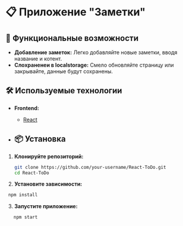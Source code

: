 # 📋 Приложение "Заметки"

## 🚀 Функциональные возможности

- **Добавление заметок:** Легко добавляйте новые заметки, вводя название и котент.
- **Слохраненеи в localstorage:** Смело обновляйте страницу или закрывайте, данные будут сохранены.

## 🛠️ Используемые технологии

- **Frontend:** 
  - [React](https://reactjs.org/)

- ## 📦 Установка

1. **Клонируйте репозиторий:**

   ```bash
   git clone https://github.com/your-username/React-ToDo.git
   cd React-ToDo
   ```

2. **Установите зависимости:**
   
  ```bash
   npm install
   ```

3. **Запустите приложение:**

```bash
   npm start
   ```


